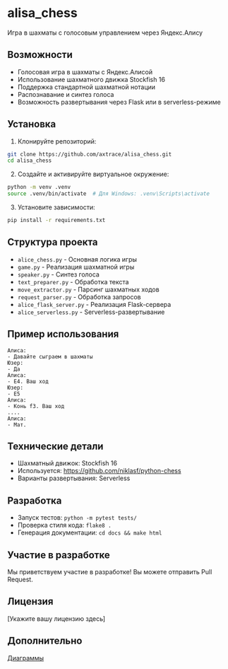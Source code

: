 # alisa_chess

Игра в шахматы с голосовым управлением через Яндекс.Алису

## Возможности
- Голосовая игра в шахматы с Яндекс.Алисой
- Использование шахматного движка Stockfish 16
- Поддержка стандартной шахматной нотации
- Распознавание и синтез голоса
- Возможность развертывания через Flask или в serverless-режиме

## Установка
1. Клонируйте репозиторий:
```bash
git clone https://github.com/axtrace/alisa_chess.git
cd alisa_chess
```

2. Создайте и активируйте виртуальное окружение:
```bash
python -m venv .venv
source .venv/bin/activate  # Для Windows: .venv\Scripts\activate
```

3. Установите зависимости:
```bash
pip install -r requirements.txt
```

## Структура проекта
- `alice_chess.py` - Основная логика игры
- `game.py` - Реализация шахматной игры
- `speaker.py` - Синтез голоса
- `text_preparer.py` - Обработка текста
- `move_extractor.py` - Парсинг шахматных ходов
- `request_parser.py` - Обработка запросов
- `alice_flask_server.py` - Реализация Flask-сервера
- `alice_serverless.py` - Serverless-развертывание

## Пример использования

```text
Алиса:
- Давайте сыграем в шахматы
Юзер:
- Да
Алиса:
- Е4. Ваш ход
Юзер:
- Е5
Алиса:
- Конь f3. Ваш ход
....
Алиса:
- Мат.
```

## Технические детали
- Шахматный движок: Stockfish 16
- Используется: https://github.com/niklasf/python-chess
- Варианты развертывания: Serverless

## Разработка
- Запуск тестов: `python -m pytest tests/`
- Проверка стиля кода: `flake8 .`
- Генерация документации: `cd docs && make html`

## Участие в разработке
Мы приветствуем участие в разработке! Вы можете отправить Pull Request.

## Лицензия
[Укажите вашу лицензию здесь]

## Дополнительно
[Диаграммы](https://github.com/axtrace/alisa_chess/blob/69ef50d4f7dad2d828f633468e4566c297f6b164/docs/reqs/hi_seq_diag.md)


